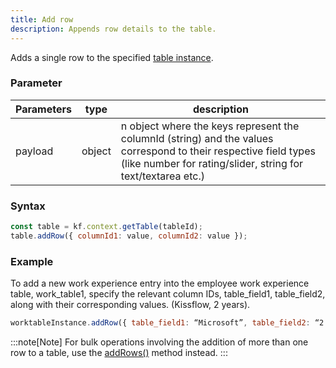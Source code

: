 ```yaml
---
title: Add row
description: Appends row details to the table.
---
```


Adds a single row to the specified
[table instance](/lcnc-sdk-js/form/gettable/).

### Parameter

| Parameters | type   | description                                                                                                                                |
| ---------- | ------ | ------------------------------------------------------------------------------------------------------------------------------------------ |
| payload    | object | n object where the keys represent the columnId (string) and the values correspond to their respective field types (like number for rating/slider, string for text/textarea etc.) |

### Syntax

```js
const table = kf.context.getTable(tableId);
table.addRow({ columnId1: value, columnId2: value });
```

### Example

To add a new work experience entry into the employee work experience table, work_table1, specify the relevant column IDs, table_field1, table_field2, along with their corresponding values. (Kissflow, 2 years). 

```js
worktableInstance.addRow({ table_field1: “Microsoft”, table_field2: “2 years” });
```

:::note[Note]
For bulk operations involving the addition of more than one row to a table, use the
[addRows()](/lcnc-sdk-js/form/table/addrows/) method instead.
:::


